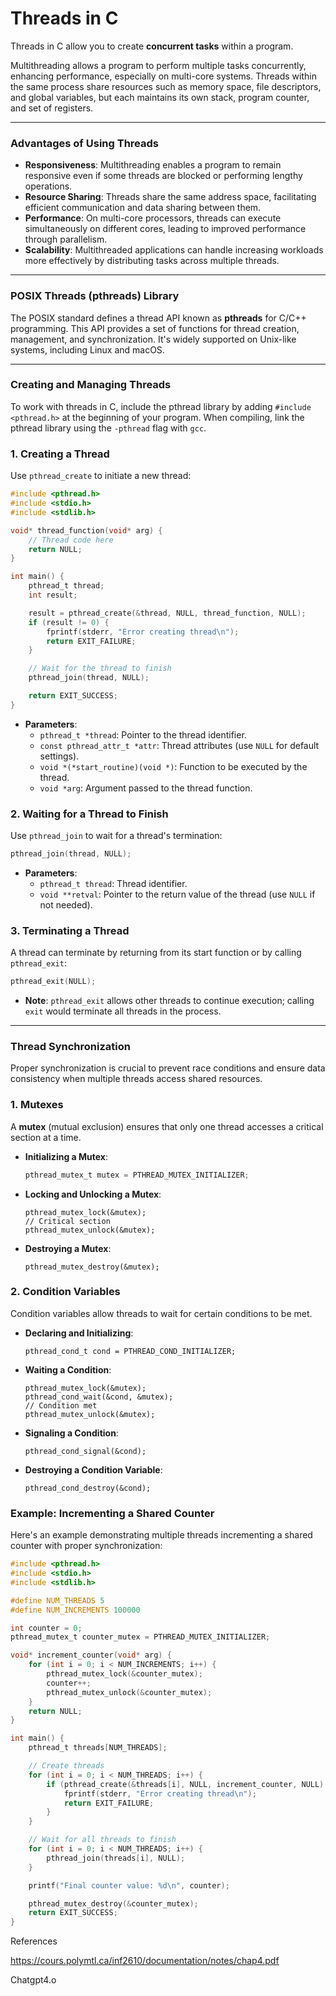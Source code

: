 # Threads in C

Threads in C allow you to create **concurrent tasks** within a program. 

Multithreading allows a program to perform multiple tasks concurrently, enhancing performance, especially on multi-core systems. Threads within the same process share resources such as memory space, file descriptors, and global variables, but each maintains its own stack, program counter, and set of registers.

---

### **Advantages of Using Threads**

- **Responsiveness**: Multithreading enables a program to remain responsive even if some threads are blocked or performing lengthy operations.
- **Resource Sharing**: Threads share the same address space, facilitating efficient communication and data sharing between them.
- **Performance**: On multi-core processors, threads can execute simultaneously on different cores, leading to improved performance through parallelism.
- **Scalability**: Multithreaded applications can handle increasing workloads more effectively by distributing tasks across multiple threads.

---

### **POSIX Threads (pthreads) Library**

The POSIX standard defines a thread API known as **pthreads** for C/C++ programming. This API provides a set of functions for thread creation, management, and synchronization. It's widely supported on Unix-like systems, including Linux and macOS.

---

### **Creating and Managing Threads**

To work with threads in C, include the pthread library by adding `#include <pthread.h>` at the beginning of your program. When compiling, link the pthread library using the `-pthread` flag with `gcc`.

### **1. Creating a Thread**

Use `pthread_create` to initiate a new thread:

```c
#include <pthread.h>
#include <stdio.h>
#include <stdlib.h>

void* thread_function(void* arg) {
    // Thread code here
    return NULL;
}

int main() {
    pthread_t thread;
    int result;

    result = pthread_create(&thread, NULL, thread_function, NULL);
    if (result != 0) {
        fprintf(stderr, "Error creating thread\n");
        return EXIT_FAILURE;
    }

    // Wait for the thread to finish
    pthread_join(thread, NULL);

    return EXIT_SUCCESS;
}

```

- **Parameters**:
    - `pthread_t *thread`: Pointer to the thread identifier.
    - `const pthread_attr_t *attr`: Thread attributes (use `NULL` for default settings).
    - `void *(*start_routine)(void *)`: Function to be executed by the thread.
    - `void *arg`: Argument passed to the thread function.

### **2. Waiting for a Thread to Finish**

Use `pthread_join` to wait for a thread's termination:

```c
pthread_join(thread, NULL);

```

- **Parameters**:
    - `pthread_t thread`: Thread identifier.
    - `void **retval`: Pointer to the return value of the thread (use `NULL` if not needed).

### **3. Terminating a Thread**

A thread can terminate by returning from its start function or by calling `pthread_exit`:

```c
pthread_exit(NULL);

```

- **Note**: `pthread_exit` allows other threads to continue execution; calling `exit` would terminate all threads in the process.

---

### **Thread Synchronization**

Proper synchronization is crucial to prevent race conditions and ensure data consistency when multiple threads access shared resources.

### **1. Mutexes**

A **mutex** (mutual exclusion) ensures that only one thread accesses a critical section at a time.

- **Initializing a Mutex**:
    
    ```c
    pthread_mutex_t mutex = PTHREAD_MUTEX_INITIALIZER;
    
    ```
    
- **Locking and Unlocking a Mutex**:
    
    ```
    pthread_mutex_lock(&mutex);
    // Critical section
    pthread_mutex_unlock(&mutex);
    
    ```
    
- **Destroying a Mutex**:
    
    ```
    pthread_mutex_destroy(&mutex);
    ```
    

### **2. Condition Variables**

Condition variables allow threads to wait for certain conditions to be met.

- **Declaring and Initializing**:
    
    ```
    pthread_cond_t cond = PTHREAD_COND_INITIALIZER;
    
    ```
    
- **Waiting a Condition**:
    
    ```
    pthread_mutex_lock(&mutex);
    pthread_cond_wait(&cond, &mutex);
    // Condition met
    pthread_mutex_unlock(&mutex);
    
    ```
    
- **Signaling a Condition**:
    
    ```
    pthread_cond_signal(&cond);
    
    ```
    
- **Destroying a Condition Variable**:
    
    ```
    pthread_cond_destroy(&cond);
    
    ```
    

### **Example: Incrementing a Shared Counter**

Here's an example demonstrating multiple threads incrementing a shared counter with proper synchronization:

```c
#include <pthread.h>
#include <stdio.h>
#include <stdlib.h>

#define NUM_THREADS 5
#define NUM_INCREMENTS 100000

int counter = 0;
pthread_mutex_t counter_mutex = PTHREAD_MUTEX_INITIALIZER;

void* increment_counter(void* arg) {
    for (int i = 0; i < NUM_INCREMENTS; i++) {
        pthread_mutex_lock(&counter_mutex);
        counter++;
        pthread_mutex_unlock(&counter_mutex);
    }
    return NULL;
}

int main() {
    pthread_t threads[NUM_THREADS];

    // Create threads
    for (int i = 0; i < NUM_THREADS; i++) {
        if (pthread_create(&threads[i], NULL, increment_counter, NULL) != 0) {
            fprintf(stderr, "Error creating thread\n");
            return EXIT_FAILURE;
        }
    }

    // Wait for all threads to finish
    for (int i = 0; i < NUM_THREADS; i++) {
        pthread_join(threads[i], NULL);
    }

    printf("Final counter value: %d\n", counter);

    pthread_mutex_destroy(&counter_mutex);
    return EXIT_SUCCESS;
}

```

References

 https://cours.polymtl.ca/inf2610/documentation/notes/chap4.pdf

Chatgpt4.o
